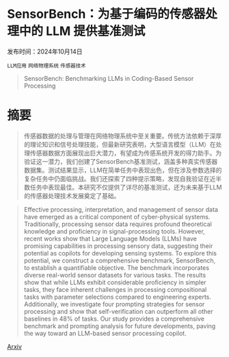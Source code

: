 # SensorBench：为基于编码的传感器处理中的 LLM 提供基准测试

发布时间：2024年10月14日

`LLM应用` `网络物理系统` `传感器技术`

> SensorBench: Benchmarking LLMs in Coding-Based Sensor Processing

# 摘要

> 传感器数据的处理与管理在网络物理系统中至关重要。传统方法依赖于深厚的理论知识和信号处理技能，但最新研究表明，大型语言模型（LLM）在处理传感器数据方面展现出巨大潜力，有望成为传感系统开发的得力助手。为验证这一潜力，我们创建了SensorBench基准测试，涵盖多种真实传感器数据集。测试结果显示，LLM在简单任务中表现出色，但在涉及参数选择的复杂任务中仍面临挑战。我们还探索了四种提示策略，发现自我验证在近半数任务中表现最佳。本研究不仅提供了详尽的基准测试，还为未来基于LLM的传感器处理技术发展奠定了基础。

> Effective processing, interpretation, and management of sensor data have emerged as a critical component of cyber-physical systems. Traditionally, processing sensor data requires profound theoretical knowledge and proficiency in signal-processing tools. However, recent works show that Large Language Models (LLMs) have promising capabilities in processing sensory data, suggesting their potential as copilots for developing sensing systems.
  To explore this potential, we construct a comprehensive benchmark, SensorBench, to establish a quantifiable objective. The benchmark incorporates diverse real-world sensor datasets for various tasks. The results show that while LLMs exhibit considerable proficiency in simpler tasks, they face inherent challenges in processing compositional tasks with parameter selections compared to engineering experts. Additionally, we investigate four prompting strategies for sensor processing and show that self-verification can outperform all other baselines in 48% of tasks. Our study provides a comprehensive benchmark and prompting analysis for future developments, paving the way toward an LLM-based sensor processing copilot.

[Arxiv](https://arxiv.org/abs/2410.10741)